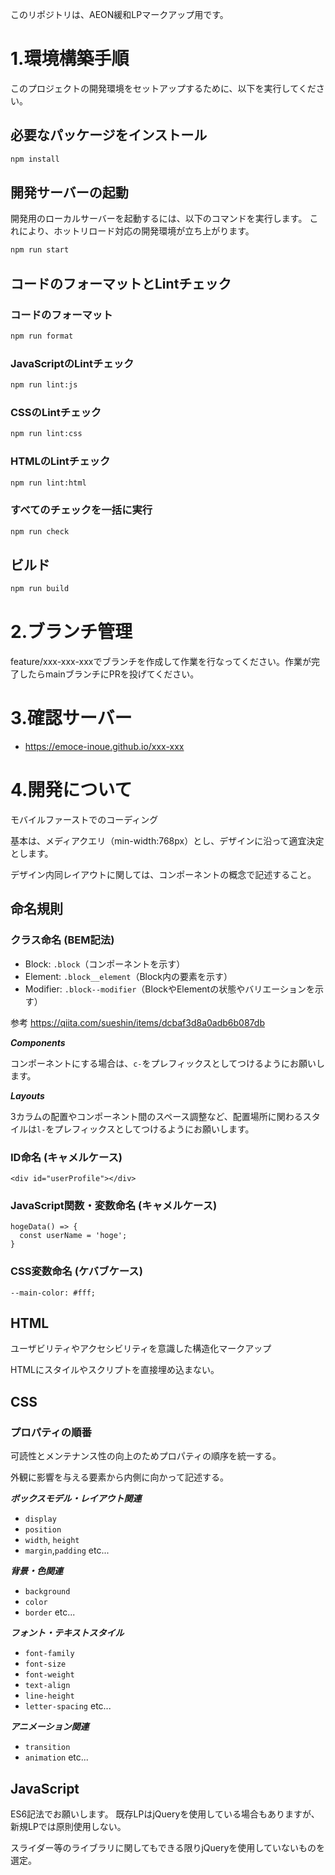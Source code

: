 このリポジトリは、AEON緩和LPマークアップ用です。

# 1.環境構築手順
このプロジェクトの開発環境をセットアップするために、以下を実行してください。

## 必要なパッケージをインストール
```bash  
npm install
```

## 開発サーバーの起動
開発用のローカルサーバーを起動するには、以下のコマンドを実行します。
これにより、ホットリロード対応の開発環境が立ち上がります。
```bash  
npm run start
```

## コードのフォーマットとLintチェック
### コードのフォーマット
```bash  
npm run format
```

### JavaScriptのLintチェック
```bash  
npm run lint:js
```

### CSSのLintチェック
```bash  
npm run lint:css
```

### HTMLのLintチェック
```bash  
npm run lint:html
```

### すべてのチェックを一括に実行
```bash  
npm run check
```

## ビルド
```bash  
npm run build
```


# 2.ブランチ管理

feature/xxx-xxx-xxxでブランチを作成して作業を行なってください。作業が完了したらmainブランチにPRを投げてください。

# 3.確認サーバー
- https://emoce-inoue.github.io/xxx-xxx

# 4.開発について

モバイルファーストでのコーディング

基本は、メディアクエリ（min-width:768px）とし、デザインに沿って適宜決定とします。

デザイン内同レイアウトに関しては、コンポーネントの概念で記述すること。

## 命名規則
### クラス命名 (BEM記法)
- Block: `.block`（コンポーネントを示す）
- Element: `.block__element`（Block内の要素を示す）
- Modifier: `.block--modifier`（BlockやElementの状態やバリエーションを示す）

参考
https://qiita.com/sueshin/items/dcbaf3d8a0adb6b087db


***Components***

コンポーネントにする場合は、`c-`をプレフィックスとしてつけるようにお願いします。

***Layouts***

3カラムの配置やコンポーネント間のスペース調整など、配置場所に関わるスタイルは`l-`をプレフィックスとしてつけるようにお願いします。

### ID命名 (キャメルケース)
```<div id="userProfile"></div>```

### JavaScript関数・変数命名 (キャメルケース)
```
hogeData() => {
  const userName = 'hoge';
}
```

### CSS変数命名 (ケバブケース)
```--main-color: #fff;```

## HTML
ユーザビリティやアクセシビリティを意識した構造化マークアップ

HTMLにスタイルやスクリプトを直接埋め込まない。



## CSS
### プロパティの順番

可読性とメンテナンス性の向上のためプロパティの順序を統一する。

外観に影響を与える要素から内側に向かって記述する。

***ボックスモデル・レイアウト関連***
- `display`
- `position`
- `width`, `height`
- `margin`,`padding`
etc...

***背景・色関連***
- `background`
- `color`
- `border`
etc...

***フォント・テキストスタイル***
- `font-family`
- `font-size`
- `font-weight`
- `text-align`
- `line-height`
- `letter-spacing`
etc...

***アニメーション関連***
- `transition`
- `animation`
etc...

## JavaScript

ES6記法でお願いします。
既存LPはjQueryを使用している場合もありますが、新規LPでは原則使用しない。

スライダー等のライブラリに関してもできる限りjQueryを使用していないものを選定。
